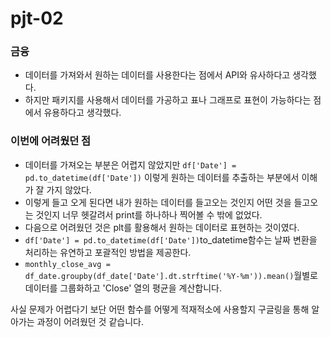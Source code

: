 # pjt-02

### 금융
- 데이터를 가져와서 원하는 데이터를 사용한다는 점에서 API와 유사하다고 생각했다.
- 하지만 패키지를 사용해서 데이터를 가공하고 표나 그래프로 표현이 가능하다는 점에서 유용하다고 생각했다.

### 이번에 어려웠던 점
- 데이터를 가져오는 부분은 어렵지 않았지만 `df['Date'] = pd.to_datetime(df['Date'])` 이렇게 원하는 데이터를 추출하는 부분에서 이해가 잘 가지 않았다.
- 이렇게 들고 오게 된다면 내가 원하는 데이터를 들고오는 것인지 어떤 것을 들고오는 것인지 너무 헷갈려서 print를 하나하나 찍어볼 수 밖에 없었다.
- 다음으로 어려웠던 것은 plt를 활용해서 원하는 데이터로 표현하는 것이였다.
- `df['Date'] = pd.to_datetime(df['Date'])`to_datetime함수는 날짜 변환을 처리하는 유연하고 포괄적인 방법을 제공한다.
- `monthly_close_avg = df_date.groupby(df_date['Date'].dt.strftime('%Y-%m')).mean()`월별로 데이터를 그룹화하고 'Close' 열의 평균을 계산합니다.

사실 문제가 어렵다기 보단 어떤 함수를 어떻게 적재적소에 사용할지 구글링을 통해 알아가는 과정이 어려웠던 것 같습니다.